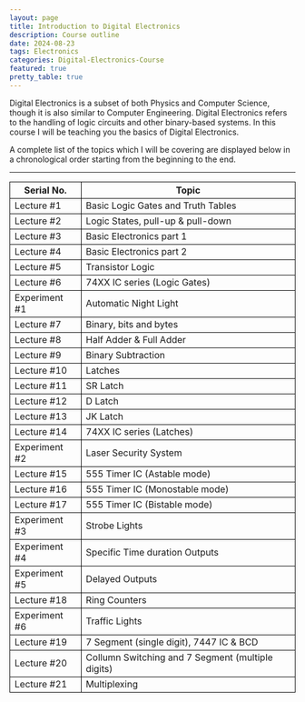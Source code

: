 ```yaml
---
layout: page
title: Introduction to Digital Electronics
description: Course outline
date: 2024-08-23
tags: Electronics
categories: Digital-Electronics-Course
featured: true
pretty_table: true
---
```


<style>
th, td {
  border:1px solid black;
}
</style>

Digital Electronics is a subset of both Physics and Computer Science, though it is also similar to Computer Engineering. Digital Electronics refers to the handling of logic circuits and other binary-based systems. In this course I will be teaching you the basics of Digital Electronics.

A complete list of the topics which I will be covering are displayed below in a chronological order starting from the beginning to the end.

---

| Serial No.    | Topic                                             |
| ------------- | ------------------------------------------------- |
| Lecture #1    | Basic Logic Gates and Truth Tables                |
| Lecture #2    | Logic States, pull-up & pull-down                 |
| Lecture #3    | Basic Electronics part 1                          |
| Lecture #4    | Basic Electronics part 2                          |
| Lecture #5    | Transistor Logic                                  |
| Lecture #6    | 74XX IC series (Logic Gates)                      |
| Experiment #1 | Automatic Night Light                             |
| Lecture #7    | Binary, bits and bytes                            |
| Lecture #8    | Half Adder & Full Adder                           |
| Lecture #9    | Binary Subtraction                                |
| Lecture #10   | Latches                                           |
| Lecture #11   | SR Latch                                          |
| Lecture #12   | D Latch                                           |
| Lecture #13   | JK Latch                                          |
| Lecture #14   | 74XX IC series (Latches)                          |
| Experiment #2 | Laser Security System                             |
| Lecture #15   | 555 Timer IC (Astable mode)                       |
| Lecture #16   | 555 Timer IC (Monostable mode)                    |
| Lecture #17   | 555 Timer IC (Bistable mode)                      |
| Experiment #3 | Strobe Lights                                     |
| Experiment #4 | Specific Time duration Outputs                    |
| Experiment #5 | Delayed Outputs                                   |
| Lecture #18   | Ring Counters                                     |
| Experiment #6 | Traffic Lights                                    |
| Lecture #19   | 7 Segment (single digit), 7447 IC & BCD           |
| Lecture #20   | Collumn Switching and 7 Segment (multiple digits) |
| Lecture #21   | Multiplexing                                      |
